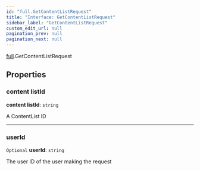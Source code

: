 ```yaml
---
id: "full.GetContentListRequest"
title: "Interface: GetContentListRequest"
sidebar_label: "GetContentListRequest"
custom_edit_url: null
pagination_prev: null
pagination_next: null
---
```


[full](../namespaces/full.md).GetContentListRequest

## Properties

### content listId

 **content listId**: `string`

A ContentList ID

___

### userId

 `Optional` **userId**: `string`

The user ID of the user making the request
